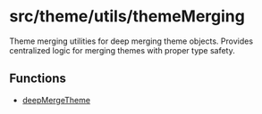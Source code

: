 # src/theme/utils/themeMerging

Theme merging utilities for deep merging theme objects.
Provides centralized logic for merging themes with proper type safety.

## Functions

- [deepMergeTheme](functions/deepMergeTheme.md)
